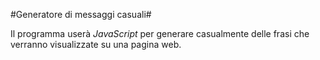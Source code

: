#Generatore di messaggi casuali#

Il programma userà *JavaScript* per generare casualmente delle frasi che verranno visualizzate su una pagina web.